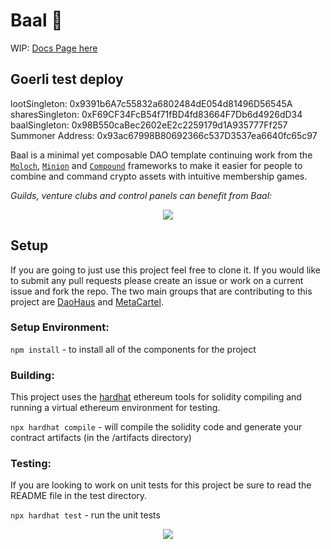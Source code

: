 # Baal 👺

WIP: [Docs Page here](https://baal-docs.vercel.app/)

## Goerli test deploy

lootSingleton: 0x9391b6A7c55832a6802484dE054d81496D56545A
sharesSingleton: 0xF69CF34FcB54f71fBD4fd83664F7Db6d4926dD34
baalSingleton: 0x98B550caBec2602eE2c2259179d1A935777Ff257
Summoner Address: 0x93ac67998B80692366c537D3537ea6640fc65c97


Baal is a minimal yet composable DAO template continuing work from the [`Moloch`](https://github.com/MolochVentures/moloch), [`Minion`](https://github.com/raid-guild/moloch-minion) and [`Compound`](https://github.com/compound-finance/compound-protocol/tree/master/contracts/Governance) frameworks to make it easier for people to combine and command crypto assets with intuitive membership games.

*Guilds, venture clubs and control panels can benefit from Baal:* 

<p align="center"><img src="https://media.giphy.com/media/rgwNTGFUbNTgsgiYha/giphy.gif"></p>

## Setup

If you are going to just use this project feel free to clone it.  If you would like to submit any pull requests please create an issue or work on a current issue and fork the repo.  The two main groups that are contributing to this project are [DaoHaus](https://discord.com/channels/709210493549674598) and [MetaCartel](https://discord.com/channels/702325961433284609).

### Setup Environment:

`npm install` - to install all of the components for the project

### Building:

This project uses the [hardhat](https://hardhat.org/) ethereum tools for solidity compiling and running a virtual ethereum environment for testing.

`npx hardhat compile` - will compile the solidity code and generate your contract artifacts (in the /artifacts directory)

### Testing:

If you are looking to work on unit tests for this project be sure to read the README file in the test directory.

`npx hardhat test` - run the unit tests


<p align="center"><img src="https://media.giphy.com/media/rgwNTGFUbNTgsgiYha/giphy.gif"></p>

